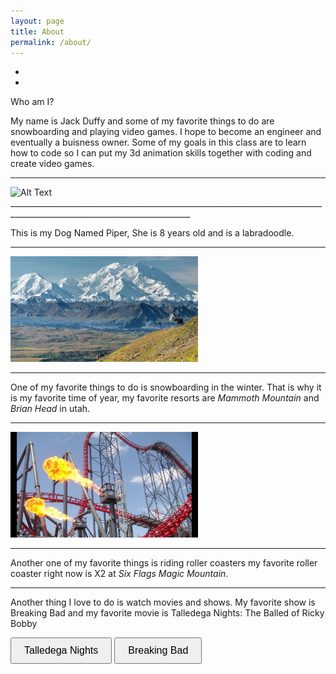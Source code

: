 ```yaml
---
layout: page
title: About  
permalink: /about/
---
```

-
-


Who am I?

My name is Jack Duffy and some of my favorite things to do are snowboarding and playing video games. I hope to become an engineer and eventually a buisness owner. Some of my goals in this class are to learn how to code so I can put my 3d animation skills together with coding and create video games.



___________________________________________________________________________________________________________________________


<img src="../images/IMG_5269 copy.JPG" alt="Alt Text" width="300">
___________________________________________________________________________________________________________________________

This is my Dog Named Piper, She is 8 years old and is a labradoodle.

___________________________________________________________________________________________________________________________


<img src="../images/Mountain.webp" alt="Alt Text" width="300">

___________________________________________________________________________________________________________________________

One of my favorite things to do is snowboarding in the winter. That is why it is my favorite time of year, my favorite resorts are <i>Mammoth Mountain</i> and <i>Brian Head</i> in utah.

 __________________________________________________________________________________________________________________________


<img src="../images/x2.jpeg" alt="Alt Text" width="300">

___________________________________________________________________________________________________________________________

Another one of my favorite things is riding roller coasters my favorite roller coaster right now is X2 at <i>Six Flags Magic Mountain</i>.

___________________________________________________________________________________________________________________________

Another thing I love to do is watch movies and shows. My favorite show is Breaking Bad and my favorite movie is Talledega Nights: The Balled of Ricky Bobby


<a href="https://www.imdb.com/title/tt0415306/?ref_=nv_sr_srsg_0_tt_7_nm_1_in_0_q_tallade" target="_blank" style="text-decoration: none;">
    <button style="padding: 10px 20px; font-size: 16px; cursor: pointer;">Talledega Nights</button>
</a>

<a href="https://www.imdb.com/title/tt0903747/?ref_=nv_sr_srsg_0_tt_8_nm_0_in_0_q_breaking" target="_blank" style="text-decoration: none;">
    <button style="padding: 10px 20px; font-size: 16px; cursor: pointer;">Breaking Bad</button>
</a>
